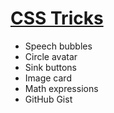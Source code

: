 # [CSS Tricks](https://kq2.github.io/CSS)

 * Speech bubbles
 * Circle avatar
 * Sink buttons
 * Image card
 * Math expressions
 * GitHub Gist
